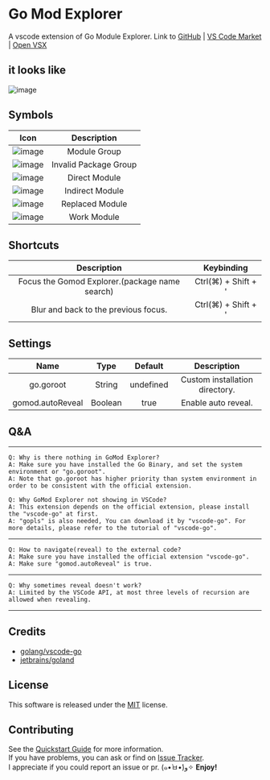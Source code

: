 # Go Mod Explorer

A vscode extension of Go Module Explorer. Link to [GitHub](https://github.com/r3inbowari/go-mod-explorer) |
[VS Code Market](https://marketplace.visualstudio.com/items?itemName=r3inbowari.gomodexplorer) |
[Open VSX](https://open-vsx.org/extension/r3inbowari/gomodexplorer)

## it looks like

![image](https://user-images.githubusercontent.com/30739857/174079982-dfce53c1-2b17-4e8e-b88c-248c461b1699.png)

## Symbols

|                                                     Icon                                                     |      Description      |
|:------------------------------------------------------------------------------------------------------------:|:---------------------:|
| ![image](https://github.com/r3inbowari/go-mod-explorer/assets/30739857/92393547-6234-4151-b768-2c2f4e43a405) |     Module Group      | 
| ![image](https://github.com/r3inbowari/go-mod-explorer/assets/30739857/9835d941-e29b-4551-ab0c-ef87a0b71e88) | Invalid Package Group | 
| ![image](https://github.com/r3inbowari/go-mod-explorer/assets/30739857/7347eb36-5383-4d53-b674-e817892c14cd) |     Direct Module     | 
| ![image](https://github.com/r3inbowari/go-mod-explorer/assets/30739857/ee9fbae5-d0b6-4ee9-84cc-19bc85db3a2a) |    Indirect Module    | 
| ![image](https://github.com/r3inbowari/go-mod-explorer/assets/30739857/8e8778c3-2cfb-436f-9549-089ffba6ae5b) |    Replaced Module    |
| ![image](https://github.com/r3inbowari/go-mod-explorer/assets/30739857/8502217b-effe-4a5b-b905-943ce9d7cdde) |      Work Module      | 

## Shortcuts

|                  Description                   |     Keybinding      |
|:----------------------------------------------:|:-------------------:|
| Focus the Gomod Explorer.(package name search) | Ctrl(⌘) + Shift + ' |
|      Blur and back to the previous focus.      | Ctrl(⌘) + Shift + ' |

## Settings

|       Name       |   Type  |  Default  |          Description           |
|:----------------:|:-------:|:---------:|:------------------------------:|
|    go.goroot     | String  | undefined | Custom installation directory. |
| gomod.autoReveal | Boolean |   true    |      Enable auto reveal.       |

## Q&A

---

    Q: Why is there nothing in GoMod Explorer?
    A: Make sure you have installed the Go Binary, and set the system environment or "go.goroot".
    A: Note that go.goroot has higher priority than system environment in order to be consistent with the official extension.

    Q: Why GoMod Explorer not showing in VSCode?
    A: This extension depends on the official extension, please install the "vscode-go" at first.
    A: "gopls" is also needed, You can download it by "vscode-go". For more details, please refer to the tutorial of "vscode-go".
---

    Q: How to navigate(reveal) to the external code?
    A: Make sure you have installed the official extension "vscode-go".
    A: Make sure "gomod.autoReveal" is true.
---

    Q: Why sometimes reveal doesn't work?
    A: Limited by the VSCode API, at most three levels of recursion are allowed when revealing.

---

## Credits

- [golang/vscode-go](https://github.com/golang/vscode-go)
- [jetbrains/goland](https://www.jetbrains.com/go/)

## License

This software is released under the [MIT](https://github.com/r3inbowari/go-mod-explorer/blob/main/LICENSE) license.

## Contributing

See the [Quickstart Guide](https://github.com/r3inbowari/go-mod-explorer/blob/main/vsc-extension-quickstart.md) for more information.  
If you have problems, you can ask or find on [Issue Tracker](https://github.com/r3inbowari/go-mod-explorer/issues).  
I appreciate if you could report an issue or pr. (๑•̀ㅂ•́)و✧
**Enjoy!**
